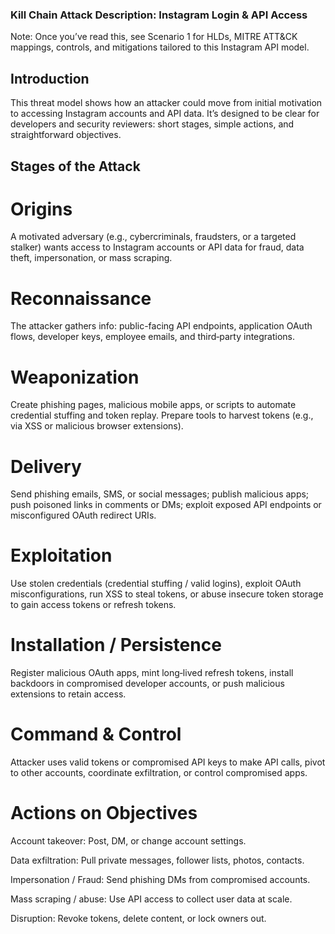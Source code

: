 ### Kill Chain Attack Description: Instagram Login & API Access

Note: Once you’ve read this, see Scenario 1 for HLDs, MITRE ATT&CK mappings, controls, and mitigations tailored to this Instagram API model.

## Introduction

This threat model shows how an attacker could move from initial motivation to accessing Instagram accounts and API data. It’s designed to be clear for developers and security reviewers: short stages, simple actions, and straightforward objectives.

## Stages of the Attack
# Origins

A motivated adversary (e.g., cybercriminals, fraudsters, or a targeted stalker) wants access to Instagram accounts or API data for fraud, data theft, impersonation, or mass scraping.

# Reconnaissance

The attacker gathers info: public-facing API endpoints, application OAuth flows, developer keys, employee emails, and third‑party integrations.

# Weaponization

Create phishing pages, malicious mobile apps, or scripts to automate credential stuffing and token replay. Prepare tools to harvest tokens (e.g., via XSS or malicious browser extensions).

# Delivery

Send phishing emails, SMS, or social messages; publish malicious apps; push poisoned links in comments or DMs; exploit exposed API endpoints or misconfigured OAuth redirect URIs.

# Exploitation

Use stolen credentials (credential stuffing / valid logins), exploit OAuth misconfigurations, run XSS to steal tokens, or abuse insecure token storage to gain access tokens or refresh tokens.

# Installation / Persistence

Register malicious OAuth apps, mint long‑lived refresh tokens, install backdoors in compromised developer accounts, or push malicious extensions to retain access.

# Command & Control

Attacker uses valid tokens or compromised API keys to make API calls, pivot to other accounts, coordinate exfiltration, or control compromised apps.

# Actions on Objectives

Account takeover: Post, DM, or change account settings.

Data exfiltration: Pull private messages, follower lists, photos, contacts.

Impersonation / Fraud: Send phishing DMs from compromised accounts.

Mass scraping / abuse: Use API access to collect user data at scale.

Disruption: Revoke tokens, delete content, or lock owners out.


